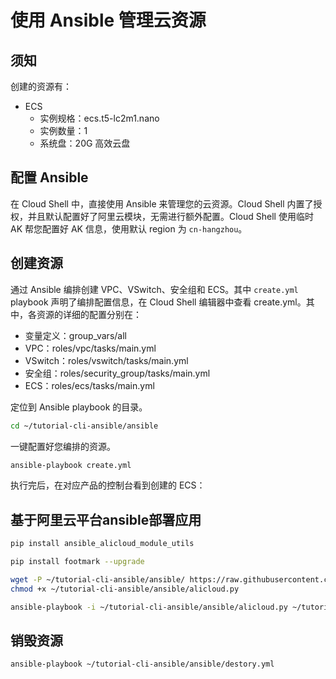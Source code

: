 # 使用 Ansible 管理云资源


## 须知

创建的资源有：

- ECS
    - 实例规格：ecs.t5-lc2m1.nano
    - 实例数量：1
    - 系统盘：20G 高效云盘

## 配置 Ansible

在 Cloud Shell 中，直接使用 Ansible 来管理您的云资源。Cloud Shell 内置了授权，并且默认配置好了阿里云模块，无需进行额外配置。Cloud Shell 使用临时 AK 帮您配置好 AK 信息，使用默认 region 为 `cn-hangzhou`。

## 创建资源

通过 Ansible 编排创建 VPC、VSwitch、安全组和 ECS。其中 `create.yml` playbook 声明了编排配置信息，<tutorial-editor-open-file filePath="tutorial-cli-ansible/ansible/create.yml">在 Cloud Shell 编辑器中查看 create.yml</tutorial-editor-open-file>。其中，各资源的详细的配置分别在：

- 变量定义：<tutorial-editor-open-file filePath="tutorial-cli-ansible/ansible/group_vars/all">group_vars/all</tutorial-editor-open-file>
- VPC：<tutorial-editor-open-file filePath="tutorial-cli-ansible/ansible/roles/vpc/tasks/main.yml">roles/vpc/tasks/main.yml</tutorial-editor-open-file>
- VSwitch：<tutorial-editor-open-file filePath="tutorial-cli-ansible/ansible/roles/vswitch/tasks/main.yml">roles/vswitch/tasks/main.yml</tutorial-editor-open-file>
- 安全组：<tutorial-editor-open-file filePath="tutorial-cli-ansible/ansible/roles/security_group/tasks/main.yml">roles/security_group/tasks/main.yml</tutorial-editor-open-file>
- ECS：<tutorial-editor-open-file filePath="tutorial-cli-ansible/ansible/roles/ecs/tasks/main.yml">roles/ecs/tasks/main.yml</tutorial-editor-open-file>

定位到 Ansible playbook 的目录。

```bash
cd ~/tutorial-cli-ansible/ansible
```

一键配置好您编排的资源。

```bash
ansible-playbook create.yml
```

执行完后，在对应产品的控制台看到创建的 ECS：


## 基于阿里云平台ansible部署应用 

```bash
pip install ansible_alicloud_module_utils
```

```bash
pip install footmark --upgrade
```

```bash
wget -P ~/tutorial-cli-ansible/ansible/ https://raw.githubusercontent.com/alibaba/ansible-provider/master/contrib/inventory/alicloud.py;\
chmod +x ~/tutorial-cli-ansible/ansible/alicloud.py
```

```bash
ansible-playbook -i ~/tutorial-cli-ansible/ansible/alicloud.py ~/tutorial-cli-ansible/ansible/deploy.yml -u root -k
```

## 销毁资源

```bash
ansible-playbook ~/tutorial-cli-ansible/ansible/destory.yml
```
